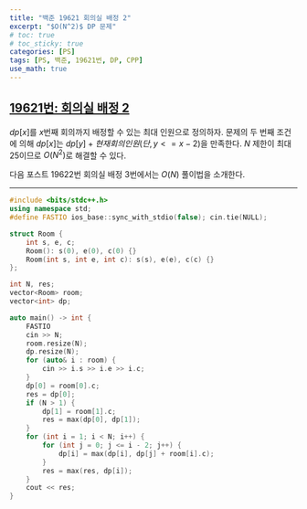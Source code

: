 ```yaml
---
title: "백준 19621 회의실 배정 2"
excerpt: "$O(N^2)$ DP 문제"
# toc: true
# toc_sticky: true
categories: [PS]
tags: [PS, 백준, 19621번, DP, CPP]
use_math: true
---
```


## [19621번: 회의실 배정 2](https://www.acmicpc.net/problem/19621)

$dp[x]$를 $x$번째 회의까지 배정할 수 있는 최대 인원으로 정의하자. 문제의 두 번째 조건에 의해 $dp[x]$는 $dp[y] + 현재 회의 인원(단, y <= x - 2)$을 만족한다. $N$ 제한이 최대 25이므로 $O(N^2)$로 해결할 수 있다.  

다음 포스트 19622번 회의실 배정 3번에서는 $O(N)$ 풀이법을 소개한다.

<hr>

```cpp
#include <bits/stdc++.h>
using namespace std;
#define FASTIO ios_base::sync_with_stdio(false); cin.tie(NULL);

struct Room {
    int s, e, c;
    Room(): s(0), e(0), c(0) {}
    Room(int s, int e, int c): s(s), e(e), c(c) {}
};

int N, res;
vector<Room> room;
vector<int> dp;

auto main() -> int {
    FASTIO
    cin >> N;
    room.resize(N);
    dp.resize(N);
    for (auto& i : room) {
        cin >> i.s >> i.e >> i.c;
    }
    dp[0] = room[0].c;
    res = dp[0];
    if (N > 1) {
        dp[1] = room[1].c;
        res = max(dp[0], dp[1]);
    }
    for (int i = 1; i < N; i++) {
        for (int j = 0; j <= i - 2; j++) {
            dp[i] = max(dp[i], dp[j] + room[i].c);
        }
        res = max(res, dp[i]);
    }
    cout << res;
}
```

<br><br>